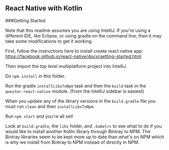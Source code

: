 ## React Native with Kotlin

###Getting Started

Note that this readme assumes you are using IntelliJ. If you're using a different IDE, like Eclipse, or using gradle on the command line, then it may take some modifications to get it working.

First, follow the instructions here to install create react native app: 
https://facebook.github.io/react-native/docs/getting-started.html

Then import the top level multiplatform project into IntelliJ.

Do `npm install` in this folder.

Run the gradle `installLibsToNpm` task and then the `build` task in the `quester-react-native` module. (From the IntelliJ sidebar is easiest)

When you update any of the library versions in the `build.gradle` file you must run `clean` and then `installLibsToNpm`.

Run `npm start` and you're all set!

Look at `build.gradle`, the `libs` folder, and `.babelrc` to see what to do if you would like to install another Kotlin library through Bintray to NPM. The Bintray libraries seem to be kept more up to date than what's on NPM which is why we install from Bintray to NPM instead of directly in NPM.
